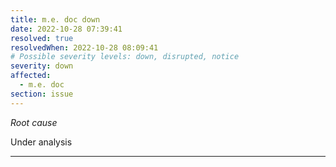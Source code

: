 ```yaml
---
title: m.e. doc down
date: 2022-10-28 07:39:41
resolved: true
resolvedWhen: 2022-10-28 08:09:41
# Possible severity levels: down, disrupted, notice
severity: down
affected:
  - m.e. doc
section: issue
---
```


*Root cause*

Under analysis

---


